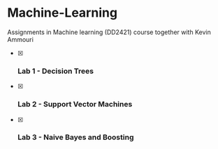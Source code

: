 # Machine-Learning

Assignments in Machine learning (DD2421) course together with Kevin Ammouri

- [x] ### Lab 1 - Decision Trees

- [x] ### Lab 2 - Support Vector Machines

- [x] ### Lab 3 - Naive Bayes and Boosting
